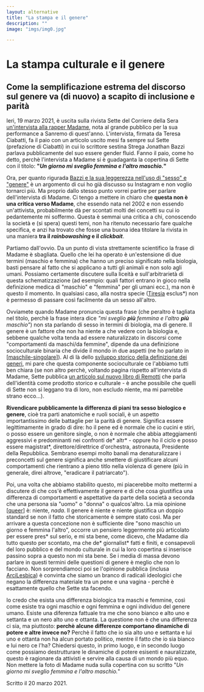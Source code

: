 ```yaml
---
layout: alternative
title: "La stampa e il genere"
description: ""
image: "imgs/img0.jpg"

---
```


# La stampa culturale e il genere

## Come la semplificazione estrema del discorso sul genere va (di nuovo) a scapito di inclusione e parità

Ieri, 19 marzo 2021, è uscita sulla rivista Sette del Corriere della Sera [un'intervista alla rapper Madame](https://www.corriere.it/sette/incontri/7-web-rep-madame-ciabatti/index.shtml), nota al grande pubblico per la sua performance a Sanremo di quest'anno. L'intervista, firmata da Teresa Ciabatti, fa il paio con un articolo uscito mesi fa sempre sul Sette (prefazione di Ciabatti) in cui lo scrittore sestina Strega Jonathan Bazzi parlava pubblicamente del suo essere gender fluid. Fanno il paio, come ho detto, perchè l'intervista a Madame si è guadaganta la copertina di Sette con il titolo: __"*Un giorno mi sveglio femmina e l'altro maschio.*"__

Ora, per quanto rigurada [Bazzi e la sua leggerezza nell'uso di "sesso" e "genere"](https://twitter.com/jonathanbazzi/status/1368849929830072322) è un argomento di cui ho già discusso su Instagram e non voglio tornarci più. Ma proprio dallo stesso punto vorrei partire per parlare dell'intervista di Madame. Ci tengo a mettere in chiaro che __questa non è una critica verso Madame__, che essendo nata nel 2002 e non essendo un'attivista, probabilmente dà per scontati molti dei concetti su cui io pedantemente mi soffermo. Questa è semmai una critica a chi, conoscendo la società e (si spera) questi temi, non ha ritenuto necessario fare qualche specifica, e anzi ha trovato che fosse una buona idea titolare la rivista in una maniera __tra il *rainbowashing* e il *clickbait*__.

Partiamo dall'ovvio. Da un punto di vista strettamente scientifico la frase di Madame è sbagliata. Quello che lei ha operato è un'estensione di due termini (maschio e femmina) che hanno un preciso significato nella biologia, basti pensare al fatto che si applicano a tutti gli animali e non solo agli umani. Possiamo certamente discutere sulla liceità e sull'arbitrarietà di questa schematizzazione (ad esempio: quali fattori entrano in gioco nella definizione medica di "maschio" e "femmina" per gli umani ecc.), ma non è questo il momento. In qualsiasi caso, alla nostra specie ([Tiresia](https://it.wikipedia.org/wiki/Tiresia) esclus*) non è permesso di passare così facilmente da un sesso all'altro.

Ovviamete quando Madame pronuncia questa frase (che peraltro è tagliata nel titolo, perchè la frase intera dice _"mi sveglio **più** femmina e l'altro **più** maschio"_) non sta parlando di sesso in termini di biologia, ma di genere. Il genere è un fattore che non ha niente a che vedere con la biologia e, sebbene qualche volta tenda ad essere naturalizzato in discorsi come "comportamenti da maschi/da femmine", dipende da una definizione socioculturale binaria che divide il mondo in due aspetti (ne ho parlato in [[maschile-singolare]]). Al di là dello [sviluppo storico della definizione dei generi](https://www.instagram.com/p/CLAW4W4BmWy/?igshid=qxxhgw4cnw2t), mi pare che questa componente socioculturale ce l'abbiamo tutti ben chiara (se non altro perchè, voltando pagina rispetto all'intervista di Madame, Sette pubblica [un articolo sul nuovo libro di Remotti](https://www.corriere.it/sette/incontri/21_marzo_17/identita-non-ha-nulla-sacro-o-naturale-momento-liberarsene-guardando-oltre-36d57832-85d6-11eb-9163-c4d65be13e50.shtml) che parla dell'identità come prodotto storico e culturale - è anche possibile che quelli di Sette non si leggano tra di loro, non escludo niente, ma mi parrebbe strano ecco...).

**Rivendicare pubblicamente la differenza di piani tra sesso biologico e genere**, cioè tra parti anatomiche e ruoli sociali, è un aspetto importantissimo delle battaglie per la parità di genere. Significa essere legittimamente in grado di dire: ho il pene ed è normale che io cucini e stiri, o posso essere un genitore single, o non è normale che abbia atteggiamenti aggressivi e predominanti nei confronti de* altr* - oppure ho il ciclo e posso essere magistrat*, direttore/direttrice d'orchestra, astronauta, Presidente della Repubblica. Sembrano esempi molto banali ma denaturalizzare i preconcetti sul genere significa anche smettere di giustificare alcuni comportamenti che rientrano a pieno titlo nella violenza di genere (più in generale, direi altrove, "eradicare il patriarcato").

Poi, una volta che abbiamo stabilito questo, mi piacerebbe molto mettermi a discutere di che cos'è effettivamente il genere e di che cosa giustifica una differenza di comportamenti e aspettative da parte della società a seconda che una persona sia "uomo" o "donna" o qualcos'altro. La mia opinione [[queer]] è: niente, *nada*. Il genere è niente e niente giustifica un doppio standard se non il fatto che storicamente è sempre stato così. Ma per arrivare a questa concezione non è sufficiente dire "sono maschio un giorno e femmina l'altro", occorre un pensiero leggermente più articolato per essere pres* sul serio, e mi sta bene, come dicevo, che Madame dia tutto questo per scontato, ma che de* giornalist* fatti e finiti, e consapevoli del loro pubblico e del mondo culturale in cui la loro copertina si inserisce passino sopra a questo non mi sta bene. Se i media di massa devono parlare in questi termini delle questioni di genere è meglio che non lo facciano. Non sorprendiamoci poi se l'opinione pubblica (inclusa [ArciLesbica](https://www.spreaker.com/user/quid.media/quid-episodio-7-1)) è convinta che siamo un branco di radicali ideologici che negano la differenza materiale tra un pene e una vagina - perchè è esattamente quello che Sette sta facendo.

Io credo che esista una differenza biologica tra maschi e femmine, così come esiste tra ogni maschio e ogni femmina e ogni individuo del genere umano. Esiste una diferenza fattuale tra me che sono bianco e alto uno e settanta e un nero alto uno e ottanta. La questione non è che una differenza ci sia, ma piuttosto: **perchè alcune differenze comportano dinamiche di potere e altre invece no?** Perchè il fatto che io sia alto uno e settanta e lui uno e ottanta non ha alcun portato politico, mentre il fatto che io sia bianco e lui nero ce l'ha? Chiedersi questo, in primo luogo, e in secondo luogo come possiamo destrutturare le dinamiche di potere esisenti e nauralizzate, questo è ragionare da attivisti e servire alla causa di un mondo più equo. Non mettere la foto di Madame nuda sulla copertina con su scritto  "*Un giorno mi sveglio femmina e l'altro maschio.*"

<p class="date">Scritto il 20 marzo 2021.</p>



[//begin]: # "Autogenerated link references for markdown compatibility"
[maschile-singolare]: maschile-singolare.md "Maschile singolare"
[queer]: queer.md "Queer"
[//end]: # "Autogenerated link references"